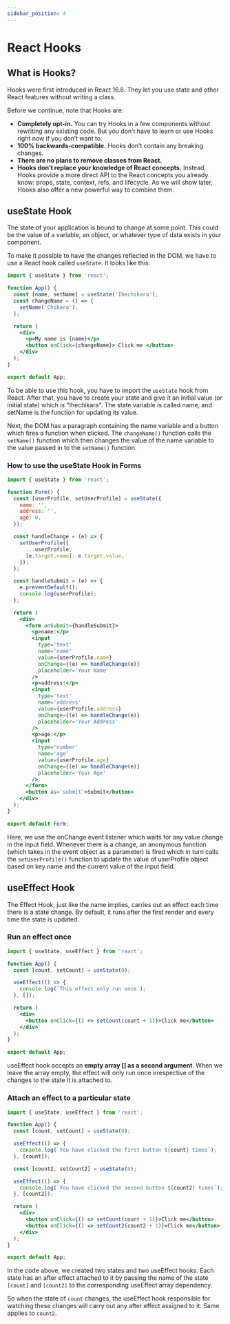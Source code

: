 ```yaml
---
sidebar_position: 4
---
```


# React Hooks

## What is Hooks?

Hooks were first introduced in React 16.8. They let you use state and other React features without writing a class.

Before we continue, note that Hooks are:

- **Completely opt-in.** You can try Hooks in a few components without rewriting any existing code. But you don’t have to learn or use Hooks right now if you don’t want to.
- **100% backwards-compatible.** Hooks don’t contain any breaking changes.
- **There are no plans to remove classes from React.**
- **Hooks don’t replace your knowledge of React concepts.** Instead, Hooks provide a more direct API to the React concepts you already know: props, state, context, refs, and lifecycle. As we will show later, Hooks also offer a new powerful way to combine them.

## useState Hook

The state of your application is bound to change at some point. This could be the value of a variable, an object, or whatever type of data exists in your component.

To make it possible to have the changes reflected in the DOM, we have to use a React hook called `useState`. It looks like this:

```jsx title='src/App.js"
import { useState } from 'react';

function App() {
  const [name, setName] = useState('Ihechikara');
  const changeName = () => {
    setName('Chikara');
  };

  return (
    <div>
      <p>My name is {name}</p>
      <button onClick={changeName}> Click me </button>
    </div>
  );
}

export default App;
```

To be able to use this hook, you have to import the `useState` hook from React. After that, you have to create your state and give it an initial value (or initial state) which is "Ihechikara". The state variable is called name, and setName is the function for updating its value.

Next, the DOM has a paragraph containing the name variable and a button which fires a function when clicked. The `changeName()` function calls the `setName()` function which then changes the value of the name variable to the value passed in to the `setName()` function.

### How to use the useState Hook in Forms

```jsx title='src/form.js"
import { useState } from 'react';

function Form() {
  const [userProfile, setUserProfile] = useState({
    name: '',
    address: '',
    age: 0,
  });

  const handleChange = (e) => {
    setUserProfile({
      ...userProfile,
      [e.target.name]: e.target.value,
    });
  };

  const handleSubmit = (e) => {
    e.preventDefault();
    console.log(userProfile);
  };

  return (
    <div>
      <form onSubmit={handleSubmit}>
        <p>name:</p>
        <input
          type='text'
          name='name'
          value={userProfile.name}
          onChange={(e) => handleChange(e)}
          placeholder='Your Name'
        />
        <p>address:</p>
        <input
          type='text'
          name='address'
          value={userProfile.address}
          onChange={(e) => handleChange(e)}
          placeholder='Your Address'
        />
        <p>age:</p>
        <input
          type='number'
          name='age'
          value={userProfile.age}
          onChange={(e) => handleChange(e)}
          placeholder='Your Age'
        />
      </form>
      <button as='submit'>Submit</button>
    </div>
  );
}

export default Form;
```

Here, we use the onChange event listener which waits for any value change in the input field. Whenever there is a change, an anonymous function (which takes in the event object as a parameter) is fired which in turn calls the `setUserProfile()` function to update the value of userProfile object based on key name and the current value of the input field.

## useEffect Hook

The Effect Hook, just like the name implies, carries out an effect each time there is a state change. By default, it runs after the first render and every time the state is updated.

### Run an effect once

```jsx title='src/App.js"
import { useState, useEffect } from 'react';

function App() {
  const [count, setCount] = useState(0);

  useEffect(() => {
    console.log(`This effect only run once`);
  }, []);

  return (
    <div>
      <button onClick={() => setCount(count + 1)}>Click me</button>
    </div>
  );
}

export default App;
```

useEffect hook accepts an **empty array [] as a second argument**. When we leave the array empty, the effect will only run once irrespective of the changes to the state it is attached to.

### Attach an effect to a particular state

```jsx title='src/App.js"
import { useState, useEffect } from 'react';

function App() {
  const [count, setCount] = useState(0);

  useEffect(() => {
    console.log(`You have clicked the first button ${count} times`);
  }, [count]);

  const [count2, setCount2] = useState(0);

  useEffect(() => {
    console.log(`You have clicked the second button ${count2} times`);
  }, [count2]);

  return (
    <div>
      <button onClick={() => setCount(count + 1)}>Click me</button>
      <button onClick={() => setCount2(count2 + 1)}>Click me</button>
    </div>
  );
}

export default App;
```

In the code above, we created two states and two useEffect hooks. Each state has an after effect attached to it by passing the name of the state `[count]` and `[count2]` to the corresponding useEffect array dependency.

So when the state of `count` changes, the useEffect hook responsible for watching these changes will carry out any after effect assigned to it. Same applies to `count2`.
